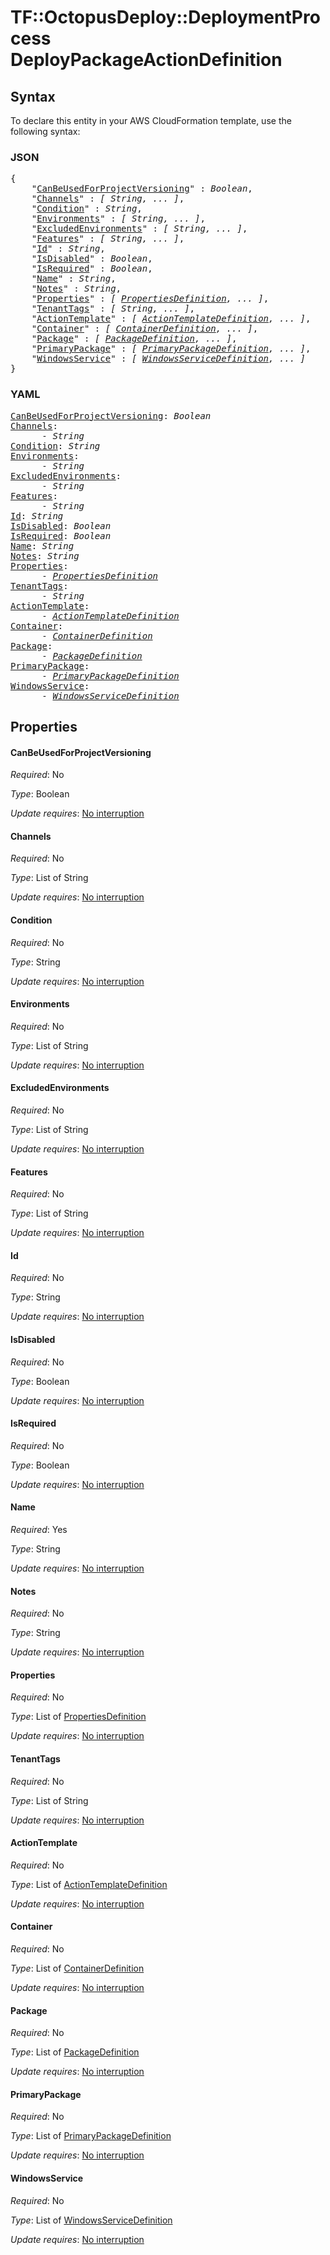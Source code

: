 # TF::OctopusDeploy::DeploymentProcess DeployPackageActionDefinition

## Syntax

To declare this entity in your AWS CloudFormation template, use the following syntax:

### JSON

<pre>
{
    "<a href="#canbeusedforprojectversioning" title="CanBeUsedForProjectVersioning">CanBeUsedForProjectVersioning</a>" : <i>Boolean</i>,
    "<a href="#channels" title="Channels">Channels</a>" : <i>[ String, ... ]</i>,
    "<a href="#condition" title="Condition">Condition</a>" : <i>String</i>,
    "<a href="#environments" title="Environments">Environments</a>" : <i>[ String, ... ]</i>,
    "<a href="#excludedenvironments" title="ExcludedEnvironments">ExcludedEnvironments</a>" : <i>[ String, ... ]</i>,
    "<a href="#features" title="Features">Features</a>" : <i>[ String, ... ]</i>,
    "<a href="#id" title="Id">Id</a>" : <i>String</i>,
    "<a href="#isdisabled" title="IsDisabled">IsDisabled</a>" : <i>Boolean</i>,
    "<a href="#isrequired" title="IsRequired">IsRequired</a>" : <i>Boolean</i>,
    "<a href="#name" title="Name">Name</a>" : <i>String</i>,
    "<a href="#notes" title="Notes">Notes</a>" : <i>String</i>,
    "<a href="#properties" title="Properties">Properties</a>" : <i>[ <a href="propertiesdefinition.md">PropertiesDefinition</a>, ... ]</i>,
    "<a href="#tenanttags" title="TenantTags">TenantTags</a>" : <i>[ String, ... ]</i>,
    "<a href="#actiontemplate" title="ActionTemplate">ActionTemplate</a>" : <i>[ <a href="actiontemplatedefinition.md">ActionTemplateDefinition</a>, ... ]</i>,
    "<a href="#container" title="Container">Container</a>" : <i>[ <a href="containerdefinition.md">ContainerDefinition</a>, ... ]</i>,
    "<a href="#package" title="Package">Package</a>" : <i>[ <a href="packagedefinition.md">PackageDefinition</a>, ... ]</i>,
    "<a href="#primarypackage" title="PrimaryPackage">PrimaryPackage</a>" : <i>[ <a href="primarypackagedefinition.md">PrimaryPackageDefinition</a>, ... ]</i>,
    "<a href="#windowsservice" title="WindowsService">WindowsService</a>" : <i>[ <a href="windowsservicedefinition.md">WindowsServiceDefinition</a>, ... ]</i>
}
</pre>

### YAML

<pre>
<a href="#canbeusedforprojectversioning" title="CanBeUsedForProjectVersioning">CanBeUsedForProjectVersioning</a>: <i>Boolean</i>
<a href="#channels" title="Channels">Channels</a>: <i>
      - String</i>
<a href="#condition" title="Condition">Condition</a>: <i>String</i>
<a href="#environments" title="Environments">Environments</a>: <i>
      - String</i>
<a href="#excludedenvironments" title="ExcludedEnvironments">ExcludedEnvironments</a>: <i>
      - String</i>
<a href="#features" title="Features">Features</a>: <i>
      - String</i>
<a href="#id" title="Id">Id</a>: <i>String</i>
<a href="#isdisabled" title="IsDisabled">IsDisabled</a>: <i>Boolean</i>
<a href="#isrequired" title="IsRequired">IsRequired</a>: <i>Boolean</i>
<a href="#name" title="Name">Name</a>: <i>String</i>
<a href="#notes" title="Notes">Notes</a>: <i>String</i>
<a href="#properties" title="Properties">Properties</a>: <i>
      - <a href="propertiesdefinition.md">PropertiesDefinition</a></i>
<a href="#tenanttags" title="TenantTags">TenantTags</a>: <i>
      - String</i>
<a href="#actiontemplate" title="ActionTemplate">ActionTemplate</a>: <i>
      - <a href="actiontemplatedefinition.md">ActionTemplateDefinition</a></i>
<a href="#container" title="Container">Container</a>: <i>
      - <a href="containerdefinition.md">ContainerDefinition</a></i>
<a href="#package" title="Package">Package</a>: <i>
      - <a href="packagedefinition.md">PackageDefinition</a></i>
<a href="#primarypackage" title="PrimaryPackage">PrimaryPackage</a>: <i>
      - <a href="primarypackagedefinition.md">PrimaryPackageDefinition</a></i>
<a href="#windowsservice" title="WindowsService">WindowsService</a>: <i>
      - <a href="windowsservicedefinition.md">WindowsServiceDefinition</a></i>
</pre>

## Properties

#### CanBeUsedForProjectVersioning

_Required_: No

_Type_: Boolean

_Update requires_: [No interruption](https://docs.aws.amazon.com/AWSCloudFormation/latest/UserGuide/using-cfn-updating-stacks-update-behaviors.html#update-no-interrupt)

#### Channels

_Required_: No

_Type_: List of String

_Update requires_: [No interruption](https://docs.aws.amazon.com/AWSCloudFormation/latest/UserGuide/using-cfn-updating-stacks-update-behaviors.html#update-no-interrupt)

#### Condition

_Required_: No

_Type_: String

_Update requires_: [No interruption](https://docs.aws.amazon.com/AWSCloudFormation/latest/UserGuide/using-cfn-updating-stacks-update-behaviors.html#update-no-interrupt)

#### Environments

_Required_: No

_Type_: List of String

_Update requires_: [No interruption](https://docs.aws.amazon.com/AWSCloudFormation/latest/UserGuide/using-cfn-updating-stacks-update-behaviors.html#update-no-interrupt)

#### ExcludedEnvironments

_Required_: No

_Type_: List of String

_Update requires_: [No interruption](https://docs.aws.amazon.com/AWSCloudFormation/latest/UserGuide/using-cfn-updating-stacks-update-behaviors.html#update-no-interrupt)

#### Features

_Required_: No

_Type_: List of String

_Update requires_: [No interruption](https://docs.aws.amazon.com/AWSCloudFormation/latest/UserGuide/using-cfn-updating-stacks-update-behaviors.html#update-no-interrupt)

#### Id

_Required_: No

_Type_: String

_Update requires_: [No interruption](https://docs.aws.amazon.com/AWSCloudFormation/latest/UserGuide/using-cfn-updating-stacks-update-behaviors.html#update-no-interrupt)

#### IsDisabled

_Required_: No

_Type_: Boolean

_Update requires_: [No interruption](https://docs.aws.amazon.com/AWSCloudFormation/latest/UserGuide/using-cfn-updating-stacks-update-behaviors.html#update-no-interrupt)

#### IsRequired

_Required_: No

_Type_: Boolean

_Update requires_: [No interruption](https://docs.aws.amazon.com/AWSCloudFormation/latest/UserGuide/using-cfn-updating-stacks-update-behaviors.html#update-no-interrupt)

#### Name

_Required_: Yes

_Type_: String

_Update requires_: [No interruption](https://docs.aws.amazon.com/AWSCloudFormation/latest/UserGuide/using-cfn-updating-stacks-update-behaviors.html#update-no-interrupt)

#### Notes

_Required_: No

_Type_: String

_Update requires_: [No interruption](https://docs.aws.amazon.com/AWSCloudFormation/latest/UserGuide/using-cfn-updating-stacks-update-behaviors.html#update-no-interrupt)

#### Properties

_Required_: No

_Type_: List of <a href="propertiesdefinition.md">PropertiesDefinition</a>

_Update requires_: [No interruption](https://docs.aws.amazon.com/AWSCloudFormation/latest/UserGuide/using-cfn-updating-stacks-update-behaviors.html#update-no-interrupt)

#### TenantTags

_Required_: No

_Type_: List of String

_Update requires_: [No interruption](https://docs.aws.amazon.com/AWSCloudFormation/latest/UserGuide/using-cfn-updating-stacks-update-behaviors.html#update-no-interrupt)

#### ActionTemplate

_Required_: No

_Type_: List of <a href="actiontemplatedefinition.md">ActionTemplateDefinition</a>

_Update requires_: [No interruption](https://docs.aws.amazon.com/AWSCloudFormation/latest/UserGuide/using-cfn-updating-stacks-update-behaviors.html#update-no-interrupt)

#### Container

_Required_: No

_Type_: List of <a href="containerdefinition.md">ContainerDefinition</a>

_Update requires_: [No interruption](https://docs.aws.amazon.com/AWSCloudFormation/latest/UserGuide/using-cfn-updating-stacks-update-behaviors.html#update-no-interrupt)

#### Package

_Required_: No

_Type_: List of <a href="packagedefinition.md">PackageDefinition</a>

_Update requires_: [No interruption](https://docs.aws.amazon.com/AWSCloudFormation/latest/UserGuide/using-cfn-updating-stacks-update-behaviors.html#update-no-interrupt)

#### PrimaryPackage

_Required_: No

_Type_: List of <a href="primarypackagedefinition.md">PrimaryPackageDefinition</a>

_Update requires_: [No interruption](https://docs.aws.amazon.com/AWSCloudFormation/latest/UserGuide/using-cfn-updating-stacks-update-behaviors.html#update-no-interrupt)

#### WindowsService

_Required_: No

_Type_: List of <a href="windowsservicedefinition.md">WindowsServiceDefinition</a>

_Update requires_: [No interruption](https://docs.aws.amazon.com/AWSCloudFormation/latest/UserGuide/using-cfn-updating-stacks-update-behaviors.html#update-no-interrupt)

